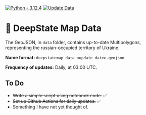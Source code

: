 [![Python - 3.12.4](https://img.shields.io/badge/Python-3.12.4-f4d159)](https://www.python.org/downloads/release/python-3124/)
[![Update Data](https://github.com/cyterat/deepstate-map-data/actions/workflows/update.yml/badge.svg)](https://github.com/cyterat/deepstate-map-data/actions/workflows/update.yml)

# 🔫 DeepState Map Data

The GeoJSON, in `data` folder, contains up-to-date Multipolygons, representing the russian-occupied territory of Ukraine.

**Name format:**
`deepstatemap_data_<update_date>.geojson`

**Frequency of updates:**
Daily, at 03:00 UTC.

## To Do

- ~~Write a simple script using notebook code.~~ ✅
- ~~Set up Github Actions for daily updates.~~ ✅
- Something I have not yet thought of.
